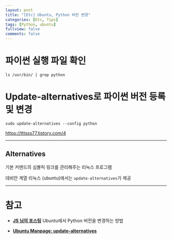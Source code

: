 ```yaml
---
layout: post
title: "[Etc] Ubuntu, Python 버전 변경"
categories: [Etc, Tips]
tags: [Python, ubuntu]
fullview: false
comments: false
---
```


# 파이썬 실행 파일 확인

```
ls /usr/bin/ | grep python
```

# Update-alternatives로 파이썬 버전 등록 및 변경

```
sudo update-alternatives --config python
```

<https://tttsss77.tistory.com/4>


---

## Alternatives

기본 커맨드의 심볼릭 링크를 관리해주는 리눅스 프로그램

데비안 계열 리눅스 (ubuntu)에서는 `update-alternatives`가 제공

---

# 참고

- **[JS 님의 포스팅](https://codechacha.com/ko/change-python-version/ "Ubuntu에서 Python 버전을 변경하는 방법")**
Ubuntu에서 Python 버전을 변경하는 방법

- **[Ubuntu Manpage: update-alternatives](http://manpages.ubuntu.com/manpages/trusty/man8/update-alternatives.8.html "Manpage")**
